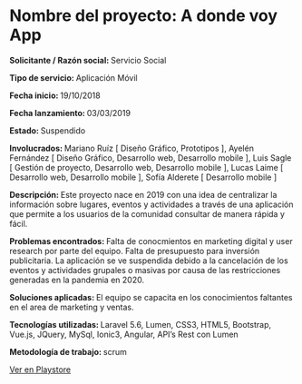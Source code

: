 <h1>Nombre del proyecto: A donde voy App</h1>
<p><b>Solicitante / Razón social: </b> Servicio Social</p>
<p><b>Tipo de servicio: </b> Aplicación Móvil
<p><b>Fecha inicio: </b> 19/10/2018	</p>
<p><b>  Fecha lanzamiento: </b> 03/03/2019  </p>
<p><b> Estado: </b> Suspendido </p>
  <p><b> Involucrados: </b> Mariano Ruíz [ Diseño Gráfico, Prototipos ], Ayelén Fernández [ Diseño Gráfico, Desarrollo web, Desarrollo mobile ], Luis Sagle [ Gestión de proyecto, Desarrollo web, Desarrollo mobile ], Lucas Laime [ Desarrollo web, Desarrollo mobile ], Sofía Alderete [ Desarrollo mobile ] </p>
<p><b> Descripción:  </b> Este proyecto nace en 2019 con una idea de centralizar la información sobre lugares, eventos y actividades a través de una aplicación que permite a los usuarios de la comunidad consultar de manera rápida y fácil. 
<p><b>Problemas encontrados:  </b> Falta de conocmientos en marketing digital y user research por parte del equipo. Falta de presupuesto para inversión publicitaria. La aplicación se ve suspendida debido a la cancelación de los eventos y actividades grupales o masivas por causa de las restricciones generadas en la pandemia en 2020.
<p><b> Soluciones aplicadas:  </b> El equipo se capacita en los conocimientos faltantes en el area de marketing y ventas. </p>
<p><b> Tecnologías utilizadas:  </b> Laravel 5.6, Lumen, CSS3, HTML5, Bootstrap, Vue.js, JQuery, MySql, Ionic3, Angular, API’s Rest con Lumen</p>
<p><b> Metodología de trabajo:  </b>scrum</p>


<a href="https://play.google.com/store/apps/details?id=com.adondevoy.psycosoft">Ver en Playstore</a>


